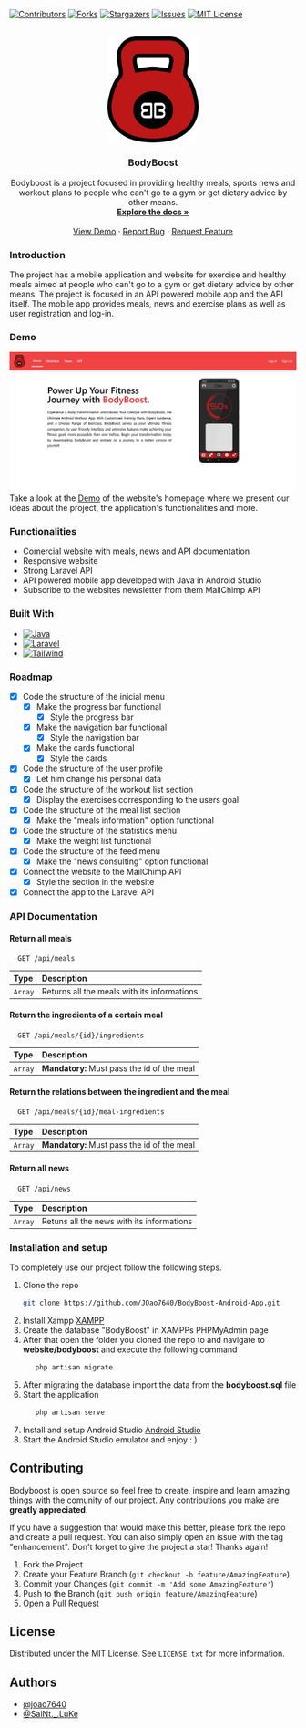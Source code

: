 

[![Contributors][contributors-shield]][contributors-url]
[![Forks][forks-shield]][forks-url]
[![Stargazers][stars-shield]][stars-url]
[![Issues][issues-shield]][issues-url]
[![MIT License][license-shield]][license-url]


<br />

<div align="center">
 <img src="images/BodyBoostIcon.png" alt="Logo" width="160" height="auto">  
</div>
  <h3 align="center">BodyBoost</h3>

  <p align="center">
    Bodyboost is a project focused in providing healthy meals, sports news and workout plans to people who can't go to a gym or get dietary advice by other means.
    <br />
    <a href="https://github.com/JOao7640/BodyBoost-Android-App"><strong>Explore the docs »</strong></a>
    <br />
    <br />
    <a href="https://joao7640.github.io/BodyBoost-Android-App/demo.html">View Demo</a>
    ·
    <a href="https://github.com/JOao7640/BodyBoost-Android-App/issues">Report Bug</a>
    ·
    <a href="https://github.com/JOao7640/BodyBoost-Android-App/issues">Request Feature</a>
  </p>
</div>

### Introduction

The project has a mobile application and website for exercise and healthy meals aimed at people who can't go to a gym or get dietary advice by other means. The project is focused in an API powered mobile app and the API itself. The mobile app provides meals, news and exercise plans as well as user registration and log-in.

### Demo

<div align="center">
 <img src="images/demoprint.jpg" alt="Logo" width="900" height="auto">  
</div>
Take a look at the <a href="https://joao7640.github.io/BodyBoost-Android-App/demo.html">Demo</a>
 of the website's homepage where we present our ideas about the project, the application's functionalities and more.

### Functionalities

- Comercial website with meals, news and API documentation
- Responsive website
- Strong Laravel API
- API powered mobile app developed with Java in Android Studio
- Subscribe to the websites newsletter from them MailChimp API

### Built With

* [![Java][java.com]][java-url]
* [![Laravel][Laravel.com]][Laravel-url]
* [![Tailwind][tailwindcss.com]][tailwind-url]

<!-- ROADMAP -->
### Roadmap

- [X] Code the structure of the inicial menu
  - [X] Make the progress bar functional
    - [X] Style the progress bar 
  - [X] Make the navigation bar functional
    - [X] Style the navigation bar 
  - [X] Make the cards functional
    - [X] Style the cards 
- [X] Code the structure of the user profile
  - [X] Let him change his personal data
  
- [X] Code the structure of the workout list section
    - [X] Display the exercises corresponding to the users goal

- [X] Code the structure of the meal list section
  - [X] Make the "meals information" option functional
  
- [X] Code the structure of the statistics menu
  - [X] Make the weight list functional

- [X] Code the structure of the feed menu
  - [X] Make the "news consulting" option functional

- [X] Connect the website to the MailChimp API
  - [X] Style the section in the website

- [X] Connect the app to the Laravel API

### API Documentation

#### Return all meals

```
  GET /api/meals
```

| Type       | Description                           |
| :--------- | :---------------------------------- |
| `Array` | Returns all the meals with its informations |

#### Return the ingredients of a certain meal

```
  GET /api/meals/{id}/ingredients
```

| Type       | Description                                   |
| :--------- | :------------------------------------------ |
| `Array` | **Mandatory:** Must pass the id of the meal |

#### Return the relations between the ingredient and the meal

```
  GET /api/meals/{id}/meal-ingredients
```

| Type       | Description                                   |
| :--------- | :------------------------------------------ |
| `Array` | **Mandatory:** Must pass the id of the meal |


#### Return all news

```
  GET /api/news
```

| Type       | Description                                   |
| :--------- | :------------------------------------------ |
| `Array` | Retuns all the news with its informations |


### Installation and setup
To completely use our project follow the following steps.

1. Clone the repo
   ```sh
   git clone https://github.com/JOao7640/BodyBoost-Android-App.git
   ```
2. Install Xampp
   <a href="https://www.apachefriends.org/">XAMPP</a>
3. Create the database "BodyBoost" in XAMPPs PHPMyAdmin page
4. After that open the folder you cloned the repo to and navigate to **website/bodyboost** and execute the following command
   ```sh
      php artisan migrate
   ```
5. After migrating the database import the data from the **bodyboost.sql** file
6. Start the application
   ```sh
      php artisan serve
   ```
7.  Install and setup Android Studio
   <a href="https://developer.android.com/studio?hl=pt-br">Android Studio</a>
8. Start the Android Studio emulator and enjoy : )

<!-- CONTRIBUTING -->
## Contributing

Bodyboost is open source so feel free to create, inspire and learn amazing things with the comunity of our project. Any contributions you make are **greatly appreciated**.

If you have a suggestion that would make this better, please fork the repo and create a pull request. You can also simply open an issue with the tag "enhancement".
Don't forget to give the project a star! Thanks again!

1. Fork the Project
2. Create your Feature Branch (`git checkout -b feature/AmazingFeature`)
3. Commit your Changes (`git commit -m 'Add some AmazingFeature'`)
4. Push to the Branch (`git push origin feature/AmazingFeature`)
5. Open a Pull Request

## License
Distributed under the MIT License. See `LICENSE.txt` for more information.


## Authors

- [@joao7640](https://www.github.com/joao7640)
- [@SaiNt._.LuKe](https://github.com/IM-SaiNt-LuKe)

<!-- MARKDOWN LINKS & IMAGES -->
<!-- https://www.markdownguide.org/basic-syntax/#reference-style-links -->
[contributors-shield]: https://img.shields.io/github/contributors/JOao7640/BodyBoost-Android-App.svg?style=for-the-badge
[contributors-url]: https://github.com/JOao7640/BodyBoost-Android-App/graphs/contributors
[forks-shield]: https://img.shields.io/github/forks/JOao7640/BodyBoost-Android-App.svg?style=for-the-badge
[forks-url]: https://github.com/JOao7640/BodyBoost-Android-App/network/members
[stars-shield]: https://img.shields.io/github/stars/JOao7640/BodyBoost-Android-App.svg?style=for-the-badge
[stars-url]: https://github.com/JOao7640/BodyBoost-Android-App/stargazers
[issues-shield]: https://img.shields.io/github/issues/JOao7640/BodyBoost-Android-App.svg?style=for-the-badge
[issues-url]: https://github.com/JOao7640/BodyBoost-Android-App/issues
[license-shield]: https://img.shields.io/github/license/JOao7640/BodyBoost-Android-App.svg?style=for-the-badge
[license-url]: https://github.com/JOao7640/BodyBoost-Android-App/blob/master/LICENSE.txt


[Laravel.com]: https://img.shields.io/badge/Laravel-FF2D20?style=for-the-badge&logo=laravel&logoColor=white
[Laravel-url]: https://laravel.com
[tailwindcss.com]: https://img.shields.io/badge/tailwindcss-0F172A?&logo=tailwindcss
[tailwind-url]: https://tailwindcss.com
[java.com]: https://img.shields.io/badge/Java-ED8B00?style=for-the-badge&logo=openjdk&logoColor=white
[java-url]: https://java.com 
